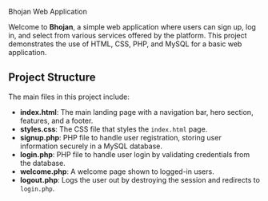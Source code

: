  Bhojan Web Application

Welcome to **Bhojan**, a simple web application where users can sign up, log in, and select from various services offered by the platform. This project demonstrates the use of HTML, CSS, PHP, and MySQL for a basic web application.

## Project Structure

The main files in this project include:

- **index.html**: The main landing page with a navigation bar, hero section, features, and a footer.
- **styles.css**: The CSS file that styles the `index.html` page.
- **signup.php**: PHP file to handle user registration, storing user information securely in a MySQL database.
- **login.php**: PHP file to handle user login by validating credentials from the database.
- **welcome.php**: A welcome page shown to logged-in users.
- **logout.php**: Logs the user out by destroying the session and redirects to `login.php`.
